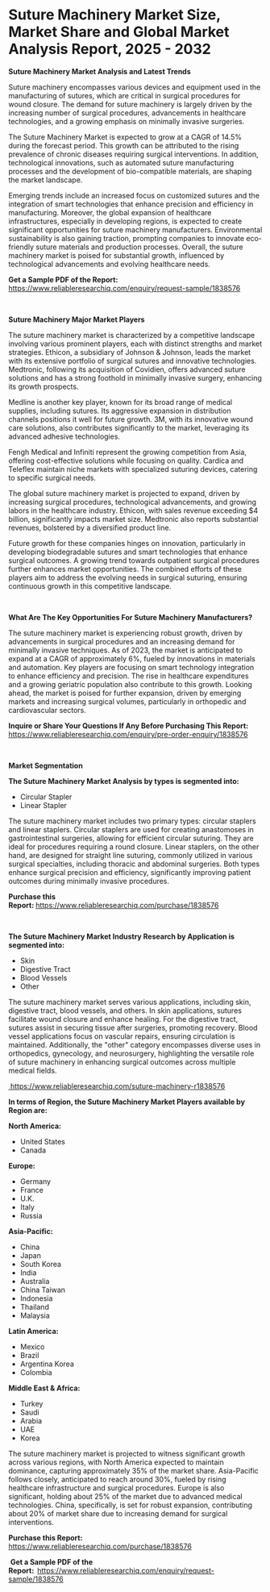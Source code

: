 <p><h1>Suture Machinery Market Size, Market Share and Global Market Analysis Report, 2025 - 2032</h1></p><p><strong>Suture Machinery Market Analysis and Latest Trends</strong></p>
<p><p>Suture machinery encompasses various devices and equipment used in the manufacturing of sutures, which are critical in surgical procedures for wound closure. The demand for suture machinery is largely driven by the increasing number of surgical procedures, advancements in healthcare technologies, and a growing emphasis on minimally invasive surgeries.</p><p>The Suture Machinery Market is expected to grow at a CAGR of 14.5% during the forecast period. This growth can be attributed to the rising prevalence of chronic diseases requiring surgical interventions. In addition, technological innovations, such as automated suture manufacturing processes and the development of bio-compatible materials, are shaping the market landscape. </p><p>Emerging trends include an increased focus on customized sutures and the integration of smart technologies that enhance precision and efficiency in manufacturing. Moreover, the global expansion of healthcare infrastructures, especially in developing regions, is expected to create significant opportunities for suture machinery manufacturers. Environmental sustainability is also gaining traction, prompting companies to innovate eco-friendly suture materials and production processes. Overall, the suture machinery market is poised for substantial growth, influenced by technological advancements and evolving healthcare needs.</p></p>
<p><strong>Get a Sample PDF of the Report:&nbsp;</strong> <a href="https://www.reliableresearchiq.com/enquiry/request-sample/1838576?utm_campaign=2744&utm_medium=2&utm_source=Github&utm_content=ia&utm_term=14042025&utm_id=suture-machinery">https://www.reliableresearchiq.com/enquiry/request-sample/1838576</a></p>
<p>&nbsp;</p>
<p><strong>Suture Machinery Major Market Players</strong></p>
<p><p>The suture machinery market is characterized by a competitive landscape involving various prominent players, each with distinct strengths and market strategies. Ethicon, a subsidiary of Johnson & Johnson, leads the market with its extensive portfolio of surgical sutures and innovative technologies. Medtronic, following its acquisition of Covidien, offers advanced suture solutions and has a strong foothold in minimally invasive surgery, enhancing its growth prospects.</p><p>Medline is another key player, known for its broad range of medical supplies, including sutures. Its aggressive expansion in distribution channels positions it well for future growth. 3M, with its innovative wound care solutions, also contributes significantly to the market, leveraging its advanced adhesive technologies.</p><p>Fengh Medical and Infiniti represent the growing competition from Asia, offering cost-effective solutions while focusing on quality. Cardica and Teleflex maintain niche markets with specialized suturing devices, catering to specific surgical needs.</p><p>The global suture machinery market is projected to expand, driven by increasing surgical procedures, technological advancements, and growing labors in the healthcare industry. Ethicon, with sales revenue exceeding $4 billion, significantly impacts market size. Medtronic also reports substantial revenues, bolstered by a diversified product line.</p><p>Future growth for these companies hinges on innovation, particularly in developing biodegradable sutures and smart technologies that enhance surgical outcomes. A growing trend towards outpatient surgical procedures further enhances market opportunities. The combined efforts of these players aim to address the evolving needs in surgical suturing, ensuring continuous growth in this competitive landscape.</p></p>
<p>&nbsp;</p>
<p><strong>What Are The Key Opportunities For Suture Machinery Manufacturers?</strong></p>
<p><p>The suture machinery market is experiencing robust growth, driven by advancements in surgical procedures and an increasing demand for minimally invasive techniques. As of 2023, the market is anticipated to expand at a CAGR of approximately 6%, fueled by innovations in materials and automation. Key players are focusing on smart technology integration to enhance efficiency and precision. The rise in healthcare expenditures and a growing geriatric population also contribute to this growth. Looking ahead, the market is poised for further expansion, driven by emerging markets and increasing surgical volumes, particularly in orthopedic and cardiovascular sectors.</p></p>
<p><strong>Inquire or Share Your Questions If Any Before Purchasing This Report:</strong> <a href="https://www.reliableresearchiq.com/enquiry/pre-order-enquiry/1838576?utm_campaign=2744&utm_medium=2&utm_source=Github&utm_content=ia&utm_term=14042025&utm_id=suture-machinery">https://www.reliableresearchiq.com/enquiry/pre-order-enquiry/1838576</a></p>
<p>&nbsp;</p>
<p><strong>Market Segmentation</strong></p>
<p><strong>The Suture Machinery Market Analysis by types is segmented into:</strong></p>
<p><ul><li>Circular Stapler</li><li>Linear Stapler</li></ul></p>
<p><p>The suture machinery market includes two primary types: circular staplers and linear staplers. Circular staplers are used for creating anastomoses in gastrointestinal surgeries, allowing for efficient circular suturing. They are ideal for procedures requiring a round closure. Linear staplers, on the other hand, are designed for straight line suturing, commonly utilized in various surgical specialties, including thoracic and abdominal surgeries. Both types enhance surgical precision and efficiency, significantly improving patient outcomes during minimally invasive procedures.</p></p>
<p><strong>Purchase this Report:&nbsp;</strong><a href="https://www.reliableresearchiq.com/purchase/1838576?utm_campaign=2744&utm_medium=2&utm_source=Github&utm_content=ia&utm_term=14042025&utm_id=suture-machinery">https://www.reliableresearchiq.com/purchase/1838576</a></p>
<p>&nbsp;</p>
<p><strong>The Suture Machinery Market Industry Research by Application is segmented into:</strong></p>
<p><ul><li>Skin</li><li>Digestive Tract</li><li>Blood Vessels</li><li>Other</li></ul></p>
<p><p>The suture machinery market serves various applications, including skin, digestive tract, blood vessels, and others. In skin applications, sutures facilitate wound closure and enhance healing. For the digestive tract, sutures assist in securing tissue after surgeries, promoting recovery. Blood vessel applications focus on vascular repairs, ensuring circulation is maintained. Additionally, the "other" category encompasses diverse uses in orthopedics, gynecology, and neurosurgery, highlighting the versatile role of suture machinery in enhancing surgical outcomes across multiple medical fields.</p></p>
<p><a href="https://www.reliableresearchiq.com/suture-machinery-r1838576?utm_campaign=2744&utm_medium=2&utm_source=Github&utm_content=ia&utm_term=14042025&utm_id=suture-machinery">&nbsp;https://www.reliableresearchiq.com/suture-machinery-r1838576</a></p>
<p><strong>In terms of Region, the Suture Machinery Market Players available by Region are:</strong></p>
<p>
    <p> <strong> North America: </strong>
        <ul>
            <li>United States</li>
            <li>Canada</li>
        </ul>
        </p> 
    <p> <strong> Europe: </strong>
        <ul>
            <li>Germany</li>
            <li>France</li>
            <li>U.K.</li>
            <li>Italy</li>
            <li>Russia</li>
        </ul>
        </p> 
    <p> <strong> Asia-Pacific: </strong>
        <ul>
            <li>China</li>
            <li>Japan</li>
            <li>South Korea</li>
            <li>India</li>
            <li>Australia</li>
            <li>China Taiwan</li>
            <li>Indonesia</li>
            <li>Thailand</li>
            <li>Malaysia</li>
        </ul>
        </p> 
    <p> <strong> Latin America: </strong>
        <ul>
            <li>Mexico</li>
            <li>Brazil</li>
            <li>Argentina Korea</li>
            <li>Colombia</li>
        </ul>
        </p> 
    <p> <strong> Middle East & Africa: </strong>
        <ul>
            <li>Turkey</li>
            <li>Saudi</li>
            <li>Arabia</li>
            <li>UAE</li>
            <li>Korea</li>
        </ul>
    </p>
    </p>
<p><p>The suture machinery market is projected to witness significant growth across various regions, with North America expected to maintain dominance, capturing approximately 35% of the market share. Asia-Pacific follows closely, anticipated to reach around 30%, fueled by rising healthcare infrastructure and surgical procedures. Europe is also significant, holding about 25% of the market due to advanced medical technologies. China, specifically, is set for robust expansion, contributing about 20% of market share due to increasing demand for surgical interventions.</p></p>
<p><strong>Purchase this Report: </strong><a href="https://www.reliableresearchiq.com/purchase/1838576?utm_campaign=2744&utm_medium=2&utm_source=Github&utm_content=ia&utm_term=14042025&utm_id=suture-machinery">https://www.reliableresearchiq.com/purchase/1838576</a></p>
<p>&nbsp;<strong>Get a Sample PDF of the Report:&nbsp;&nbsp;</strong><a href="https://www.reliableresearchiq.com/enquiry/request-sample/1838576?utm_campaign=2744&utm_medium=2&utm_source=Github&utm_content=ia&utm_term=14042025&utm_id=suture-machinery">https://www.reliableresearchiq.com/enquiry/request-sample/1838576</a></p>
<p><strong></strong></p>
<p><p></p><p></p><p></p></p>